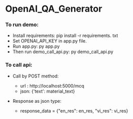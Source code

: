 # OpenAI_QA_Generator

### To run demo:
  - Install requirements: pip install -r requirements. txt
  - Set OPENAI_API_KEY in app.py file.
  - Run app.py: py app.py
  - Then run demo_call_api.py: py demo_call_api.py

### To call api:
  - Call by POST method: 
  	+ url : http://localhost:5000/mcq
  	+ json: {'text': material_text}

  - Response as json type:
    + response_data = {"en_res": en_res, "vi_res": vi_res}
